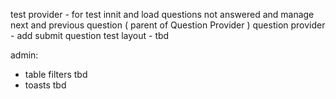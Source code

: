 test provider - for test innit and load questions not answered and manage next and previous question ( parent of Question Provider )
question provider - add submit question 
test layout - tbd

admin:
- table filters tbd
- toasts tbd